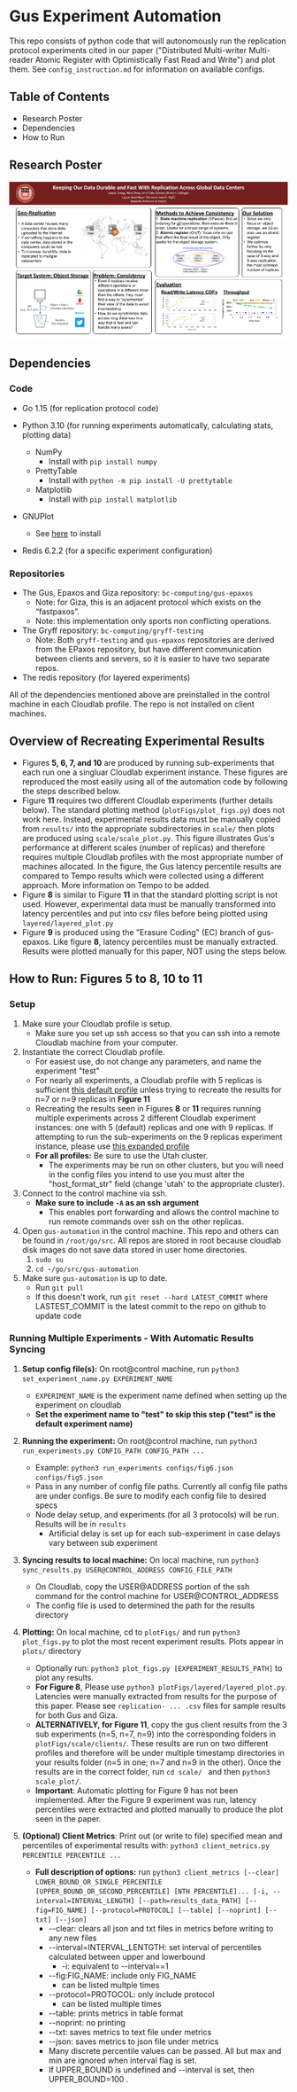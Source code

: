 # Gus Experiment Automation
This repo consists of python code that will autonomously run the replication protocol experiments cited in our paper ("Distributed Multi-writer Multi-reader Atomic Register with Optimistically Fast Read and Write") and plot them. See `config_instruction.md` for information on available configs. 

## Table of Contents
- Research Poster
- Dependencies
- How to Run

## Research Poster
![Research Poster](Gus_ACC_Poster.png)

## Dependencies
### Code
- Go 1.15 (for replication protocol code)
- Python 3.10 (for running experiments automatically, calculating stats, plotting data)
   - NumPy
      - Install with ```pip install numpy```
   - PrettyTable
      - Install with ```python -m pip install -U prettytable```
   - Matplotlib
      - Install with ```pip install matplotlib```
- GNUPlot
   - See [here](https://riptutorial.com/gnuplot/example/11275/installation-or-setup) to install

- Redis 6.2.2 (for a specific experiment configuration)
### Repositories
- The Gus, Epaxos and Giza repository: ``bc-computing/gus-epaxos``
   - Note: for Giza, this is an adjacent protocol which exists on the “fastpaxos”. 
   - Note: this implementation only sports non conflicting operations.
- The Gryff repository: ``bc-computing/gryff-testing``
   - Note: Both ``gryff-testing`` and ``gus-epaxos`` repositories are derived from the EPaxos repository, but have different communication between clients and servers, so it is easier to have two separate repos.
- The redis repository (for layered experiments)



All of the dependencies mentioned above are preinstalled in the control machine in each Cloudlab profile. The repo is not installed on client machines.


## Overview of Recreating Experimental Results

- Figures **5, 6, 7, and 10** are produced by running sub-experiments that each run one a singluar Cloudlab experiment instance. These figures are reproduced the most easily using all of the automation code by following the steps described below.
- Figure **11** requires two different Cloudlab experiments (further details below). The standard plotting method (```plotFigs/plot_figs.py```) does not work here. Instead, experimental results data must be manually copied from ```results/``` into the appropriate subdirectories in ```scale/``` then plots are produced using ```scale/scale_plot.py```. This figure illustrates Gus's performance at different scales (number of replicas) and therefore requires multiple Cloudlab profiles with the most appropriate number of machines allocated. In the figure, the Gus latency percentile results are compared to Tempo results which were collected using a different approach. More information on Tempo to be added.
- Figure **8** is similar to Figure **11** in that the standard plotting script is not used. However, experimental data must be manually transformed into latency percentiles and put into csv files before being plotted using ```layered/layered_plot.py```
- Figure **9** is produced using the "Erasure Coding" (EC) branch of gus-epaxos. Like figure **8**, latency percentiles must be manually extracted. Results were plotted manually for this paper, NOT using the steps below.


## How to Run: Figures 5 to 8, 10 to 11
### Setup
1. Make sure your Cloudlab profile is setup.
   - Make sure you set up ssh access so that you can ssh into a remote Cloudlab machine from your computer.
2. Instantiate the correct Cloudlab profile.
   - For easiest use, do not change any parameters, and name the experiment "test"
   - For nearly all experiments, a Cloudlab profile with 5 replicas is sufficient [this default profile](https://www.cloudlab.us/p/e8d6e4c44ca475f33c04a9a3f52b3583a49bcbb5) unless trying to recreate the results for n=7 or n=9 replicas in **Figure 11**
   - Recreating the results seen in Figures **8** or **11** requires running multiple experiments across 2 different Cloudlab experiment instances: one with 5 (default) replicas and one with 9 replicas. If attempting to run the sub-experiments on the 9 replicas experiment instance, please use [this expanded profile](INSERT)
   - **For all profiles:** Be sure to use the Utah cluster.
      - The experiments may be run on other clusters, but you will need in the config files you intend to use you must alter the "host_format_str" field (change 'utah' to the appropriate cluster).
3. Connect to the control machine via ssh.
   -  **Make sure to include `-A` as an ssh argument**
      - This enables port forwarding and allows the control machine to run remote commands over ssh on the other replicas.
4. Open ``gus-automation`` in the control machine. This repo and others can be found in `/root/go/src`. All repos are stored in root because cloudlab disk images do not save data stored in user home directories.
   1. `sudo su`
   2. `cd ~/go/src/gus-automation`
5. Make sure ``gus-automation`` is up to date.
   - Run ``git pull``
   - If this doesn't work, run ```git reset --hard LATEST_COMMIT``` where LASTEST_COMMIT is the latest commit to the repo on github to update code


### Running Multiple Experiments - With Automatic Results Syncing

1. **Setup config file(s):** On root@control machine, run `python3 set_experiment_name.py EXPERIMENT_NAME` 
   - `EXPERIMENT_NAME` is the experiment name defined when setting up the experiment on cloudlab
   - **Set the experiment name to "test" to skip this step ("test" is the default experiment name)**

2. **Running the experiment:** On root@control machine, run `python3 run_experiments.py CONFIG_PATH CONFIG_PATH ...`
   - Example: ```python3 run_experiments configs/fig6.json configs/fig5.json```
   - Pass in any number of config file paths. Currently all config file paths are under configs. Be sure to modify each config file to desired specs
   - Node delay setup, and experiments (for all 3 protocols) will be run. Results will be in `results` 
      - Artificial delay is set up for each sub-experiment in case delays vary between sub experiment
3. **Syncing results to local machine:** On local machine, run ```python3 sync_results.py USER@CONTROL_ADDRESS CONFIG_FILE_PATH```
   - On Cloudlab, copy the USER@ADDRESS portion of the ssh command for the control machine for USER@CONTROL_ADDRESS
   - The config file is used to determined the path for the results directory
4. **Plotting:** On local machine, cd to ``plotFigs/`` and run ```python3 plot_figs.py``` to plot the most recent experiment results. Plots appear in ```plots/``` directory
   - Optionally run: ```python3 plot_figs.py [EXPERIMENT_RESULTS_PATH]``` to plot any results.
   - **For Figure 8**, Please use ```python3 plotFigs/layered/layered_plot.py```. Latencies were manually extracted from results for the purpose of this paper. Please see ```replication- ... .csv``` files for sample results for both Gus and Giza.
   - **ALTERNATIVELY, for Figure 11**, copy the gus client results from the 3 sub experiments (n=5, n=7, n=9) into the corresponding folders in ```plotFigs/scale/clients/```. These results are run on two different profiles and therefore will be under multiple timestamp directories in your results folder (n=5 in one; n=7 and n=9 in the other). Once the results are in the correct folder, run ```cd scale/ ``` and then ```python3 scale_plot/```.
   - **Important**: Automatic plotting for Figure 9 has not been implemented. After the Figure 9 experiment was run, latency percentiles were extracted and plotted manually to produce the plot seen in the paper.
5. **(Optional) Client Metrics**: Print out (or write to file) specified mean and percentiles of experimental results with: ```python3 client_metrics.py PERCENTILE PERCENTILE ...```
   - **Full description of options:** run ```python3 client_metrics [--clear] LOWER_BOUND_OR_SINGLE_PERCENTILE [UPPER_BOUND_OR_SECOND_PERCENTILE] [NTH PERCENTILE]... [-i, --interval=INTERVAL_LENGTH] [--path=results_data_PATH] [--fig=FIG_NAME] [--protocol=PROTOCOL] [--table] [--noprint] [--txt] [--json]```
      - --clear: clears all json and txt files in metrics before writing to any new files
      - --interval=INTERVAL_LENTGTH: set interval of percentiles calculated between upper and lowerbound
         - -i: equivalent to --interval==1
      - --fig:FIG_NAME: include only FIG_NAME
         - can be listed multple times
      - --protocol=PROTOCOL: only include protocol
         - can be listed multiple times
      - --table: prints metrics in table format
      - --noprint: no printing  
      - --txt: saves metrics to text file under metrics
      - --json: saves metrics to json file under metrics
      - Many discrete percentile values can be passed. All but max and min are ignored when interval flag is set. 
      - If UPPER_BOUND is undefined and --interval is set, then UPPER_BOUND=100 .




